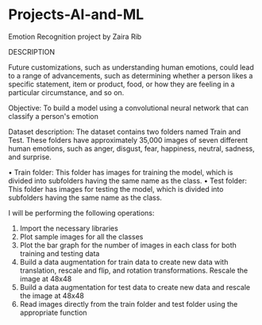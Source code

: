 # Projects-AI-and-ML

Emotion Recognition project by Zaira Rib

DESCRIPTION

Future customizations, such as understanding human emotions, could lead to a range of advancements, such as determining whether a person likes a specific statement, item or product, food, or how they are feeling in a particular circumstance, and so on. 
 
Objective:
To build a model using a convolutional neural network that can classify a person's emotion
 
Dataset description:
The dataset contains two folders named Train and Test. These folders have approximately 35,000 images of seven different human emotions, such as anger, disgust, fear, happiness, neutral, sadness, and surprise.
 
•	Train folder: This folder has images for training the model, which is divided into subfolders having the same name as the class. 
•	Test folder: This folder has images for testing the model, which is divided into subfolders having the same name as the class.
 
I will be performing the following operations:
1.  Import the necessary libraries
2.	Plot sample images for all the classes 
3.	Plot the bar graph for the number of images in each class for both training and testing data
4.	Build a data augmentation for train data to create new data with translation, rescale and flip, and rotation transformations. Rescale the image at 48x48
5.	Build a data augmentation for test data to create new data and rescale the image at 48x48
6.	Read images directly from the train folder and test folder using the appropriate function
